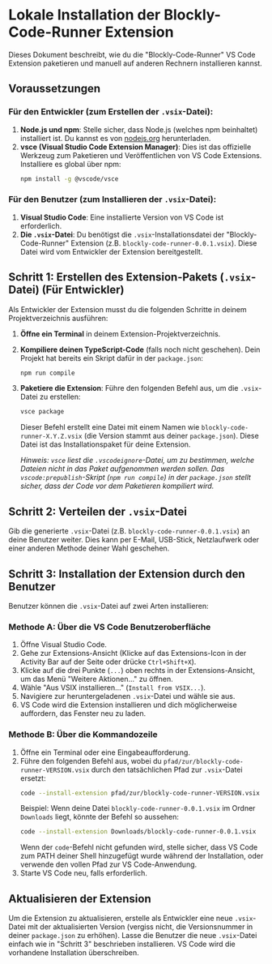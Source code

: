 # Lokale Installation der Blockly-Code-Runner Extension

Dieses Dokument beschreibt, wie du die "Blockly-Code-Runner" VS Code Extension paketieren und manuell auf anderen Rechnern installieren kannst.

## Voraussetzungen

### Für den Entwickler (zum Erstellen der `.vsix`-Datei):

1.  **Node.js und npm**: Stelle sicher, dass Node.js (welches npm beinhaltet) installiert ist. Du kannst es von [nodejs.org](https://nodejs.org/) herunterladen.
2.  **vsce (Visual Studio Code Extension Manager)**: Dies ist das offizielle Werkzeug zum Paketieren und Veröffentlichen von VS Code Extensions. Installiere es global über npm:
    ```sh
    npm install -g @vscode/vsce
    ```

### Für den Benutzer (zum Installieren der `.vsix`-Datei):

1.  **Visual Studio Code**: Eine installierte Version von VS Code ist erforderlich.
2.  **Die `.vsix`-Datei**: Du benötigst die `.vsix`-Installationsdatei der "Blockly-Code-Runner" Extension (z.B. `blockly-code-runner-0.0.1.vsix`). Diese Datei wird vom Entwickler der Extension bereitgestellt.

## Schritt 1: Erstellen des Extension-Pakets (`.vsix`-Datei) (Für Entwickler)

Als Entwickler der Extension musst du die folgenden Schritte in deinem Projektverzeichnis ausführen:

1.  **Öffne ein Terminal** in deinem Extension-Projektverzeichnis.
2.  **Kompiliere deinen TypeScript-Code** (falls noch nicht geschehen). Dein Projekt hat bereits ein Skript dafür in der `package.json`:
    ```sh
    npm run compile
    ```
3.  **Paketiere die Extension**: Führe den folgenden Befehl aus, um die `.vsix`-Datei zu erstellen:
    ```sh
    vsce package
    ```
    Dieser Befehl erstellt eine Datei mit einem Namen wie `blockly-code-runner-X.Y.Z.vsix` (die Version stammt aus deiner `package.json`). Diese Datei ist das Installationspaket für deine Extension.

    *Hinweis: `vsce` liest die `.vscodeignore`-Datei, um zu bestimmen, welche Dateien nicht in das Paket aufgenommen werden sollen. Das `vscode:prepublish`-Skript (`npm run compile`) in der `package.json` stellt sicher, dass der Code vor dem Paketieren kompiliert wird.*

## Schritt 2: Verteilen der `.vsix`-Datei

Gib die generierte `.vsix`-Datei (z.B. `blockly-code-runner-0.0.1.vsix`) an deine Benutzer weiter. Dies kann per E-Mail, USB-Stick, Netzlaufwerk oder einer anderen Methode deiner Wahl geschehen.

## Schritt 3: Installation der Extension durch den Benutzer

Benutzer können die `.vsix`-Datei auf zwei Arten installieren:

### Methode A: Über die VS Code Benutzeroberfläche

1.  Öffne Visual Studio Code.
2.  Gehe zur Extensions-Ansicht (Klicke auf das Extensions-Icon in der Activity Bar auf der Seite oder drücke `Ctrl+Shift+X`).
3.  Klicke auf die drei Punkte (`...`) oben rechts in der Extensions-Ansicht, um das Menü "Weitere Aktionen..." zu öffnen.
4.  Wähle "Aus VSIX installieren..." (`Install from VSIX...`).
5.  Navigiere zur heruntergeladenen `.vsix`-Datei und wähle sie aus.
6.  VS Code wird die Extension installieren und dich möglicherweise auffordern, das Fenster neu zu laden.

### Methode B: Über die Kommandozeile

1.  Öffne ein Terminal oder eine Eingabeaufforderung.
2.  Führe den folgenden Befehl aus, wobei du `pfad/zur/blockly-code-runner-VERSION.vsix` durch den tatsächlichen Pfad zur `.vsix`-Datei ersetzt:
    ```sh
    code --install-extension pfad/zur/blockly-code-runner-VERSION.vsix
    ```
    Beispiel: Wenn deine Datei `blockly-code-runner-0.0.1.vsix` im Ordner `Downloads` liegt, könnte der Befehl so aussehen:
    ```sh
    code --install-extension Downloads/blockly-code-runner-0.0.1.vsix
    ```
    Wenn der `code`-Befehl nicht gefunden wird, stelle sicher, dass VS Code zum PATH deiner Shell hinzugefügt wurde während der Installation, oder verwende den vollen Pfad zur VS Code-Anwendung.
3.  Starte VS Code neu, falls erforderlich.

## Aktualisieren der Extension

Um die Extension zu aktualisieren, erstelle als Entwickler eine neue `.vsix`-Datei mit der aktualisierten Version (vergiss nicht, die Versionsnummer in deiner `package.json` zu erhöhen). Lasse die Benutzer die neue `.vsix`-Datei einfach wie in "Schritt 3" beschrieben installieren. VS Code wird die vorhandene Installation überschreiben.
